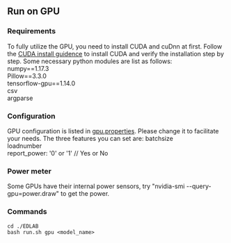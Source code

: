 ## Run on GPU

### Requirements
To fully utilize the GPU, you need to install CUDA and cuDnn at first. Follow the [CUDA install guidence](https://docs.nvidia.com/cuda/cuda-quick-start-guide/index.html) to install CUDA and verify the installation step by step. 
Some necessary python modules are list as follows:  
numpy==1.17.3  
Pillow==3.3.0  
tensorflow-gpu==1.14.0  
csv  
argparse  

### Configuration
GPU configuration is listed in [gpu.properties](https://github-partner.azc.ext.hp.com/hp-ntu-corp-lab/AI-004/blob/master/EDLAB/scripts/gpu/gpu.properties). Please change it to facilitate your needs. The three features you can set are: 
batchsize  
loadnumber  
report_power: '0' or '1' // Yes or No  

### Power meter
Some GPUs have their internal power sensors, try "nvidia-smi --query-gpu=power.draw" to get the power.  

### Commands
``` shell script 
cd ./EDLAB 
bash run.sh gpu <model_name> 
```
